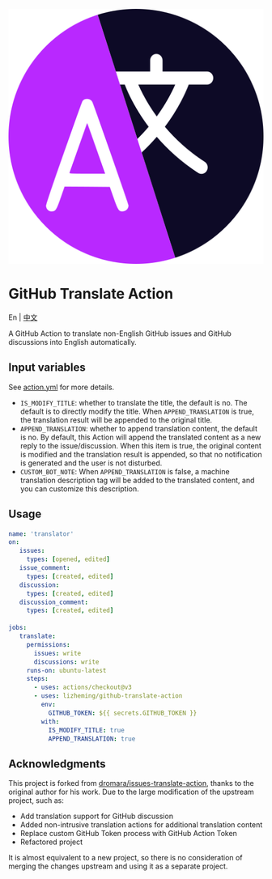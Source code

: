 ![](./assets/logo.svg)
# GitHub Translate Action

En | [中文](./README_CN.md)

A GitHub Action to translate non-English GitHub issues and GitHub discussions into English automatically.

## Input variables

See [action.yml](./action.yml) for more details.

- `IS_MODIFY_TITLE`: whether to translate the title, the default is no. The default is to directly modify the title. When `APPEND_TRANSLATION` is true, the translation result will be appended to the original title.
- `APPEND_TRANSLATION`: whether to append translation content, the default is no. By default, this Action will append the translated content as a new reply to the issue/discussion. When this item is true, the original content is modified and the translation result is appended, so that no notification is generated and the user is not disturbed.
- `CUSTOM_BOT_NOTE`: When `APPEND_TRANSLATION` is false, a machine translation description tag will be added to the translated content, and you can customize this description.

## Usage

````yml
name: 'translator'
on:
   issues:
     types: [opened, edited]
   issue_comment:
     types: [created, edited]
   discussion:
     types: [created, edited]
   discussion_comment:
     types: [created, edited]

jobs:
   translate:
     permissions:
       issues: write
       discussions: write
     runs-on: ubuntu-latest
     steps:
       - uses: actions/checkout@v3
       - uses: lizheming/github-translate-action
         env:
           GITHUB_TOKEN: ${{ secrets.GITHUB_TOKEN }}
         with:
           IS_MODIFY_TITLE: true
           APPEND_TRANSLATION: true
````

## Acknowledgments

This project is forked from [dromara/issues-translate-action](https://github.com/dromara/issues-translate-action), thanks to the original author for his work. Due to the large modification of the upstream project, such as:

- Add translation support for GitHub discussion
- Added non-intrusive translation actions for additional translation content
- Replace custom GitHub Token process with GitHub Action Token
- Refactored project

It is almost equivalent to a new project, so there is no consideration of merging the changes upstream and using it as a separate project.